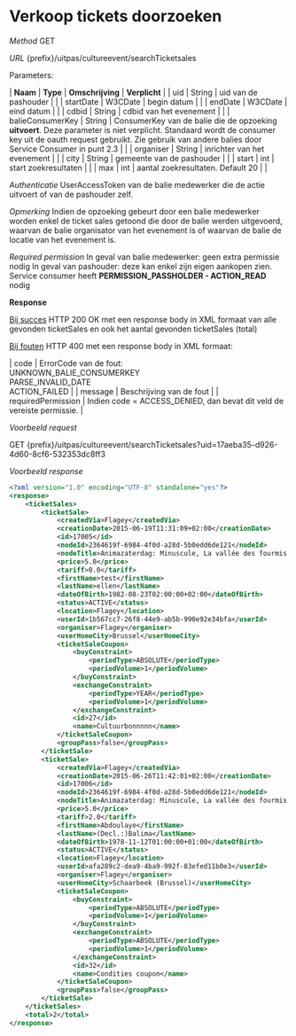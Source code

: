 ---
---

# Verkoop tickets doorzoeken

_Method_
GET

_URL_
{prefix}/uitpas/cultureevent/searchTicketsales

Parameters:

| **Naam** | **Type** | **Omschrijving** | **Verplicht** |
| uid | String | uid van de pashouder |  |
| startDate | W3CDate | begin datum |  |
| endDate | W3CDate | eind datum |  |
| cdbid | String | cdbid van het evenement |  |
| balieConsumerKey | String | ConsumerKey van de balie die de opzoeking **uitvoert**. Deze parameter is niet verplicht. Standaard wordt de consumer key uit de oauth request gebruikt. Zie gebruik van andere balies door Service Consumer in punt 2.3 |  |
| organiser | String | inrichter van het evenement |  |
| city | String | gemeente van de pashouder |  |
| start | int | start zoekresultaten |  |
| max | int | aantal zoekresultaten. Default 20 |  |

_Authenticatie_
UserAccessToken van de balie medewerker die de actie uitvoert of van de pashouder zelf.

_Opmerking_
Indien de opzoeking gebeurt door een balie medewerker worden enkel de ticket sales getoond die door de balie werden uitgevoerd, waarvan de balie organisator van het evenement is of waarvan de balie de locatie van het evenement is.

_Required permission_
In geval van balie medewerker: geen extra permissie nodig
In geval van pashouder: deze kan enkel zijn eigen aankopen zien. Service consumer heeft **PERMISSION_PASSHOLDER - ACTION_READ** nodig

**Response**

<u>Bij succes</u>
HTTP 200 OK met een response body in XML formaat van alle gevonden ticketSales en ook het aantal gevonden ticketSales (total)

<u>Bij fouten</u>
HTTP 400 met een response body in XML formaat:

| code | ErrorCode van de fout:<br>UNKNOWN_BALIE_CONSUMERKEY<br>PARSE_INVALID_DATE<br>ACTION_FAILED |
| message | Beschrijving van de fout |
| requiredPermission | Indien code = ACCESS_DENIED, dan bevat dit veld de vereiste permissie. |

_Voorbeeld request_

GET {prefix}/uitpas/cultureevent/searchTicketsales?uid=17aeba35-d926-4d60-8cf6-532353dc8ff3

_Voorbeeld response_


~~~xml
<?xml version="1.0" encoding="UTF-8" standalone="yes"?>
<response>
    <ticketSales>
        <ticketSale>
            <createdVia>Flagey</createdVia>
            <creationDate>2015-06-19T11:31:09+02:00</creationDate>
            <id>17005</id>
            <nodeId>2364619f-6984-4f0d-a28d-5b0edd6de121</nodeId>
            <nodeTitle>Animazaterdag: Minuscule, La vallée des fourmis perdues</nodeTitle>
            <price>5.0</price>
            <tariff>0.0</tariff>
            <firstName>test</firstName>
            <lastName>ellen</lastName>
            <dateOfBirth>1982-08-23T02:00:00+02:00</dateOfBirth>
            <status>ACTIVE</status>
            <location>Flagey</location>
            <userId>1b567cc7-26f8-44e9-ab5b-990e92e34bfa</userId>
            <organiser>Flagey</organiser>
            <userHomeCity>Brussel</userHomeCity>
            <ticketSaleCoupon>
                <buyConstraint>
                    <periodType>ABSOLUTE</periodType>
                    <periodVolume>1</periodVolume>
                </buyConstraint>
                <exchangeConstraint>
                    <periodType>YEAR</periodType>
                    <periodVolume>1</periodVolume>
                </exchangeConstraint>
                <id>27</id>
                <name>Cultuurbonnnnn</name>
            </ticketSaleCoupon>
            <groupPass>false</groupPass>
        </ticketSale>
        <ticketSale>
            <createdVia>Flagey</createdVia>
            <creationDate>2015-06-26T11:42:01+02:00</creationDate>
            <id>17006</id>
            <nodeId>2364619f-6984-4f0d-a28d-5b0edd6de121</nodeId>
            <nodeTitle>Animazaterdag: Minuscule, La vallée des fourmis perdues</nodeTitle>
            <price>5.0</price>
            <tariff>2.0</tariff>
            <firstName>Abdoulaye</firstName>
            <lastName>(Decl.:)Balima</lastName>
            <dateOfBirth>1978-11-12T01:00:00+01:00</dateOfBirth>
            <status>ACTIVE</status>
            <location>Flagey</location>
            <userId>afa289c2-dea9-4ba9-992f-83efed11b0e3</userId>
            <organiser>Flagey</organiser>
            <userHomeCity>Schaarbeek (Brussel)</userHomeCity>
            <ticketSaleCoupon>
                <buyConstraint>
                    <periodType>ABSOLUTE</periodType>
                    <periodVolume>1</periodVolume>
                </buyConstraint>
                <exchangeConstraint>
                    <periodType>ABSOLUTE</periodType>
                    <periodVolume>1</periodVolume>
                </exchangeConstraint>
                <id>32</id>
                <name>Condities coupon</name>
            </ticketSaleCoupon>
            <groupPass>false</groupPass>
        </ticketSale>
    </ticketSales>
    <total>2</total>
</response>
~~~
